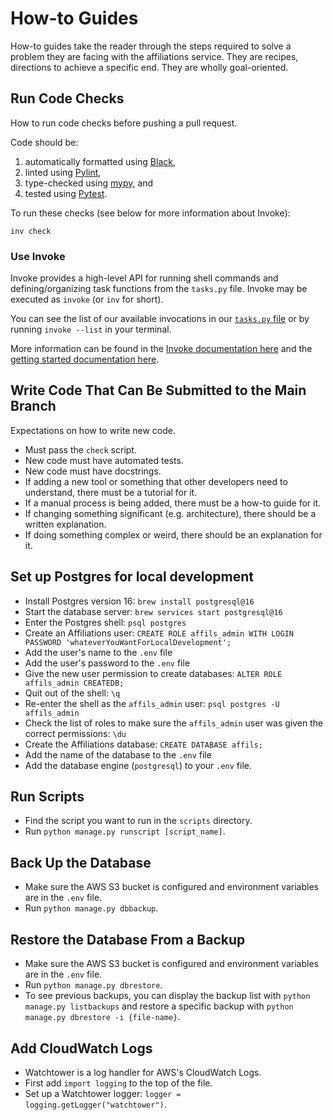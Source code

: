 # How-to Guides

How-to guides take the reader through the steps required to solve a
problem they are facing with the affiliations service. They are 
recipes, directions to achieve a specific end. They are wholly
goal-oriented.

## Run Code Checks

How to run code checks before pushing a pull request.

Code should be:

1. automatically formatted using [Black](https://github.com/psf/black),
2. linted using [Pylint](https://github.com/pylint-dev/pylint),
3. type-checked using [mypy](https://mypy-lang.org/), and
4. tested using [Pytest](https://github.com/pytest-dev/pytest/).

To run these checks (see below for more information about Invoke):

```
inv check
```

### Use Invoke

Invoke provides a high-level API for running shell commands and
defining/organizing task functions from the `tasks.py` file. Invoke may
be executed as `invoke` (or `inv` for short).

You can see the list of our available invocations in our
[`tasks.py` file](../tasks.py) or by running `invoke --list` in your terminal.

More information can be found in the
[Invoke documentation here](https://www.pyinvoke.org/) and the
[getting started documentation here](https://docs.pyinvoke.org/en/stable/getting-started.html).

## Write Code That Can Be Submitted to the Main Branch

Expectations on how to write new code.

- Must pass the `check` script.
- New code must have automated tests.
- New code must have docstrings.
- If adding a new tool or something that other developers need to
  understand, there must be a tutorial for it.
- If a manual process is being added, there must be a how-to guide for it.
- If changing something significant (e.g. architecture), there should be
  a written explanation.
- If doing something complex or weird, there should be an explanation
  for it.

## Set up Postgres for local development

- Install Postgres version 16: `brew install postgresql@16`
- Start the database server: `brew services start postgresql@16`
- Enter the Postgres shell: `psql postgres`
- Create an Affiliations user:
  `CREATE ROLE affils_admin WITH LOGIN PASSWORD 'whateverYouWantForLocalDevelopment';`
- Add the user's name to the `.env` file
- Add the user's password to the `.env` file
- Give the new user permission to create databases:
  `ALTER ROLE affils_admin CREATEDB;`
- Quit out of the shell: `\q`
- Re-enter the shell as the `affils_admin` user: `psql postgres -U affils_admin`
- Check the list of roles to make sure the `affils_admin` user was given the
  correct permissions: `\du`
- Create the Affiliations database: `CREATE DATABASE affils;`
- Add the name of the database to the `.env` file
- Add the database engine (`postgresql`) to your `.env` file.

## Run Scripts

- Find the script you want to run in the `scripts` directory.
- Run `python manage.py runscript [script_name]`.

## Back Up the Database

- Make sure the AWS S3 bucket is configured and environment variables are in the `.env`
  file.
- Run `python manage.py dbbackup`.

## Restore the Database From a Backup

- Make sure the AWS S3 bucket is configured and environment variables are in the `.env`
  file.
- Run `python manage.py dbrestore`.
- To see previous backups, you can display the backup list with
  `python manage.py listbackups` and restore a specific backup with
  `python manage.py dbrestore -i {file-name}`.

## Add CloudWatch Logs

- Watchtower is a log handler for AWS's CloudWatch Logs.
- First add `import logging` to the top of the file.
- Set up a Watchtower logger: `logger = logging.getLogger("watchtower")`.
